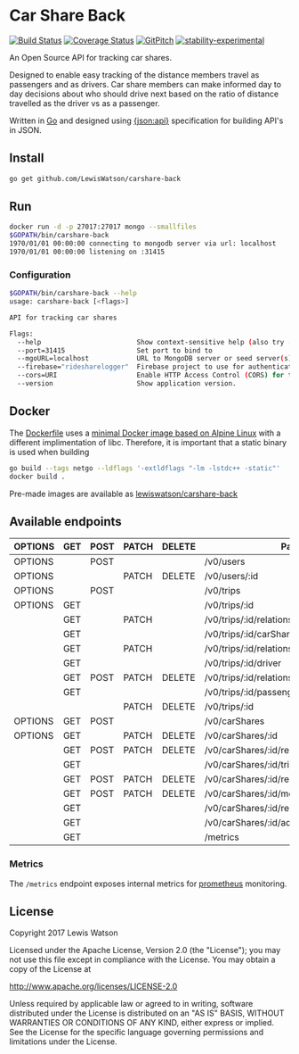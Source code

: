 # Car Share Back
[![Build Status](https://travis-ci.org/LewisWatson/carshare-back.svg?branch=master)](https://travis-ci.org/LewisWatson/carshare-back)
[![Coverage Status](https://coveralls.io/repos/github/LewisWatson/carshare-back/badge.svg?branch=feature%2Ffirebase-jwt-auth)](https://coveralls.io/github/LewisWatson/carshare-back?branch=feature%2Ffirebase-jwt-auth)
[![GitPitch](https://gitpitch.com/assets/badge.svg)](https://gitpitch.com/LewisWatson/carshare-ninja-pitch/master?grs=github&t=white)
[![stability-experimental](https://img.shields.io/badge/stability-experimental-orange.svg)](https://github.com/emersion/stability-badges#experimental)

An Open Source API for tracking car shares.

Designed to enable easy tracking of the distance members travel as passengers and as drivers. Car share members can make informed day to day decisions about who should drive next based on the ratio of distance travelled as the driver vs as a passenger.

Written in [Go] and designed using [{json:api}] specification for building API's in JSON.

## Install

```bash
go get github.com/LewisWatson/carshare-back
```

## Run

```bash
docker run -d -p 27017:27017 mongo --smallfiles
$GOPATH/bin/carshare-back
1970/01/01 00:00:00 connecting to mongodb server via url: localhost
1970/01/01 00:00:00 listening on :31415
```

### Configuration

```bash
$GOPATH/bin/carshare-back --help
usage: carshare-back [<flags>]

API for tracking car shares

Flags:
  --help                        Show context-sensitive help (also try --help-long and --help-man).
  --port=31415                  Set port to bind to
  --mgoURL=localhost            URL to MongoDB server or seed server(s) for clusters
  --firebase="ridesharelogger"  Firebase project to use for authentication
  --cors=URI                    Enable HTTP Access Control (CORS) for the specified URI
  --version                     Show application version.
```

## Docker

The [Dockerfile](Dockerfile) uses a [minimal Docker image based on Alpine Linux](https://hub.docker.com/_/alpine/) with a different implimentation of libc. Therefore, it is important that a static binary is used when building

```bash
go build --tags netgo --ldflags '-extldflags "-lm -lstdc++ -static"'
docker build .
```

Pre-made images are available as [lewiswatson/carshare-back](https://hub.docker.com/r/lewiswatson/carshare-back/)

## Available endpoints

OPTIONS | GET | POST | PATCH | DELETE | Path
--------|-----|------|-------|--------| ----------------------------
OPTIONS |     | POST |       |        | /v0/users
OPTIONS |     |      | PATCH | DELETE | /v0/users/:id
OPTIONS |     | POST |       |        | /v0/trips
OPTIONS | GET |      |       |        | /v0/trips/:id
        | GET |      | PATCH |        | /v0/trips/:id/relationships/carShare
        | GET |      |       |        | /v0/trips/:id/carShare
        | GET |      | PATCH |        | /v0/trips/:id/relationships/driver
        | GET |      |       |        | /v0/trips/:id/driver
        | GET | POST | PATCH | DELETE | /v0/trips/:id/relationships/passengers
        | GET |      |       |        | /v0/trips/:id/passengers
        |     |      | PATCH | DELETE | /v0/trips/:id
OPTIONS | GET | POST |       |        | /v0/carShares
OPTIONS | GET |      | PATCH | DELETE | /v0/carShares/:id
        | GET | POST | PATCH | DELETE | /v0/carShares/:id/relationships/trips
        | GET |      |       |        | /v0/carShares/:id/trips
        | GET | POST | PATCH | DELETE | /v0/carShares/:id/relationships/members
        | GET | POST | PATCH | DELETE | /v0/carShares/:id/members
        | GET |      |       |        | /v0/carShares/:id/relationships/admins
        | GET |      |       |        | /v0/carShares/:id/admins
        | GET |      |       |        | /metrics

### Metrics

The `/metrics` endpoint exposes internal metrics for [prometheus](https://prometheus.io/) monitoring.

## License

Copyright 2017 Lewis Watson

Licensed under the Apache License, Version 2.0 (the "License");
you may not use this file except in compliance with the License.
You may obtain a copy of the License at

   http://www.apache.org/licenses/LICENSE-2.0

Unless required by applicable law or agreed to in writing, software
distributed under the License is distributed on an "AS IS" BASIS,
WITHOUT WARRANTIES OR CONDITIONS OF ANY KIND, either express or implied.
See the License for the specific language governing permissions and
limitations under the License.

[mongoDB]: https://www.mongodb.com/
[{json:api}]: http://jsonapi.org
[Go]: https://golang.org/
